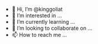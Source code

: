 - 👋 Hi, I’m @kinggoliat
- 👀 I’m interested in ...
- 🌱 I’m currently learning ...
- 💞️ I’m looking to collaborate on ...
- 📫 How to reach me ...

<!---
kinggoliat/kinggoliat is a ✨ special ✨ repository because its `README.md` (this file) appears on your GitHub profile.
You can click the Preview link to take a look at your changes.
--->
